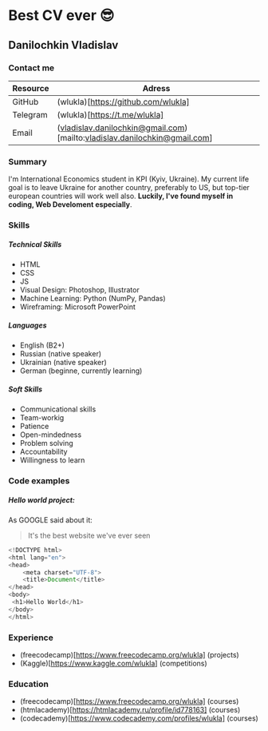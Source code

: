 # Best CV ever :sunglasses:	
## Danilochkin Vladislav
### Contact me
| Resource 	| Adress                                                                    	|
|----------	|---------------------------------------------------------------------------	|
| GitHub   	| (wlukla)[https://github.com/wlukla]                                       	|
| Telegram 	| (wlukla)[https://t.me/wlukla]                                             	|
| Email    	| (vladislav.danilochkin@gmail.com)[mailto:vladislav.danilochkin@gmail.com] 	|
### Summary
I'm International Economics student in KPI (Kyiv, Ukraine). My current life goal is to leave Ukraine for another country, preferably to US, but top-tier european countries will work well also. **Luckily, I've found myself in coding, Web Develoment especially**.
### Skills
##### Technical Skills
* HTML
* CSS
* JS
* Visual Design: Photoshop, Illustrator
* Machine Learning: Python (NumPy, Pandas)
* Wireframing: Microsoft PowerPoint
##### Languages
* English (B2+)
* Russian (native speaker)
* Ukrainian (native speaker)
* German (beginne, currently learning)
##### Soft Skills
* Communicational skills
* Team-workig
* Patience
* Open-mindedness
* Problem solving
* Accountability
* Willingness to learn
### Code examples
##### Hello world project: 
As GOOGLE said about it:
>  It's the best website we've ever seen
```javascript
<!DOCTYPE html>
<html lang="en">
<head>
    <meta charset="UTF-8">
    <title>Document</title>
</head>
<body>
 <h1>Hello World</h1>
</body>
</html>
```
### Experience
* (freecodecamp)[https://www.freecodecamp.org/wlukla] (projects)
* (Kaggle)[https://www.kaggle.com/wlukla] (competitions)
### Education
* (freecodecamp)[https://www.freecodecamp.org/wlukla] (courses)
* (htmlacademy)[https://htmlacademy.ru/profile/id778163] (courses)
* (codecademy)[https://www.codecademy.com/profiles/wlukla] (courses)